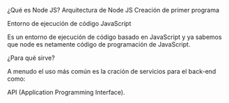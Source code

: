 ¿Qué es Node JS?
Arquitectura de Node JS
Creación de primer programa

Entorno de ejecución de código JavaScript

Es un entorno de ejecución de código basado en JavaScript y ya sabemos que node es netamente código de programación de JavaScript. 

¿Para qué sirve?

A menudo el uso más común es la cración de servicios para el back-end como:

API (Application Programming Interface).

